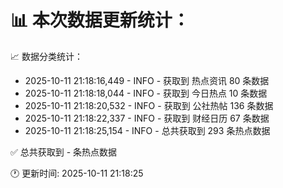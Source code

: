 📊 本次数据更新统计：
==========================

📈 数据分类统计：
- 2025-10-11 21:18:16,449 - INFO - 获取到 热点资讯 80 条数据
- 2025-10-11 21:18:18,044 - INFO - 获取到 今日热点 10 条数据
- 2025-10-11 21:18:20,532 - INFO - 获取到 公社热帖 136 条数据
- 2025-10-11 21:18:22,337 - INFO - 获取到 财经日历 67 条数据
- 2025-10-11 21:18:25,154 - INFO - 总共获取到 293 条热点数据

✅ 总共获取到 - 条热点数据

🕐 更新时间: 2025-10-11 21:18:25
